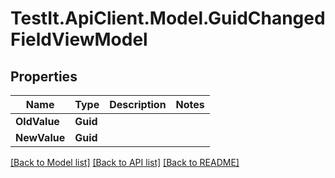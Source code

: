 # TestIt.ApiClient.Model.GuidChangedFieldViewModel

## Properties

Name | Type | Description | Notes
------------ | ------------- | ------------- | -------------
**OldValue** | **Guid** |  | 
**NewValue** | **Guid** |  | 

[[Back to Model list]](../README.md#documentation-for-models) [[Back to API list]](../README.md#documentation-for-api-endpoints) [[Back to README]](../README.md)

